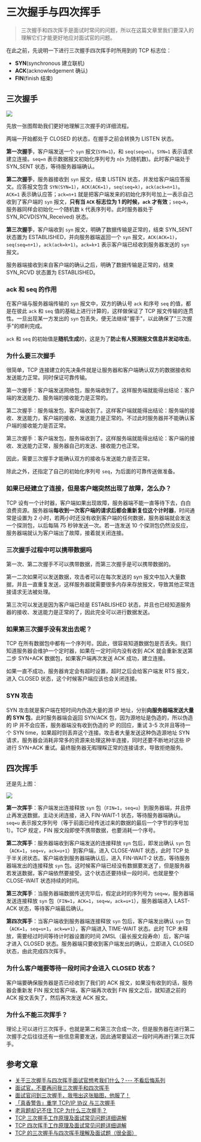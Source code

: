 # 三次握手与四次挥手

> 三次握手和四次挥手是面试时常问的问题，所以在这篇文章里我们要深入的理解它们才能更好地应对面试官的问题。

在此之前，先说明一下进行三次握手四次挥手时所用到的 TCP 标志位：

- **SYN**(synchronous 建立联机)
- **ACK**(acknowledgement 确认)
- **FIN**(finish 结束)

## 三次握手

![](https://pics6.baidu.com/feed/9d82d158ccbf6c819624f31141341c3332fa40cd.jpeg?token=9dca9d2f40a953f4b671e80c2cad7dc4)

先放一张图帮助我们更好地理解三次握手的详细流程。

两端一开始都处于 CLOSED 的状态，在握手之前会转换为 LISTEN 状态。

**第一次握手**，客户端发送一个 `syn` 报文(`SYN=1`)，和 `seq(seq=n)`。`SYN=1` 表示请求建立连接。`seq=n` 表示数据报文初始化序列号为 `n`(`n` 为随机数)。此时客户端处于 SYN_SENT 状态，等待服务器端确认。

**第二次握手**，服务器接收到 `syn` 报文，结束 LISTEN 状态，并发给客户端应答报文。应答报文包含 `SYN(SYN=1)`，`ACK(ACK=1)`，`seq(seq=k)`，`ack(ack=n+1)`。`ACK=1` 表示确认应答；`ack=n+1` 就是把客户端发来的初始化序列号加上一表示自己收到了客户端的 `syn` 报文，**只有当 `ACK` 标志位为 1 的时候，`ack` 才有效**；`seq=k`，服务器同样会初始化一个随机数 `k` 代表序列号。此时服务器处于 SYN_RCVD(SYN_Received) 状态。

**第三次握手**，客户端收到 `syn` 报文，明确了数据传输是正常的，结束 SYN_SENT 状态置为 ESTABLISHED，并向服务器端返回一个 `syn` 报文，`ACK(ACK=1)`，`seq(seq=n+1)`，`ack(ack=k+1)`。`ack=k+1` 表示客户端已经收到服务器发送的 `syn` 报文。

服务器端接收到来自客户端的确认之后，明确了数据传输是正常的，结束 SYN_RCVD 状态置为 ESTABLISHED。

### ack 和 seq 的作用

在客户端与服务器端传输的 `syn` 报文中，双方的确认号 `ack` 和序号 `seq` 的值，都是在彼此 `ack` 和 `seq` 值的基础上进行计算的，这样做保证了 TCP 报文传输的连贯性。一旦出现某一方发出的 `syn` 包丢失，便无法继续"握手"，以此确保了"三次握手"的顺利完成。

`ack` 和 `seq` 的初始值是**随机生成**的，这是为了**防止有人预测报文信息并发动攻击**。

### 为什么要三次握手

很简单，TCP 连接建立的先决条件就是让服务器和客户端确认双方的数据接收和发送能力正常。同时保证可靠传输。

第一次握手：客户端发送网络包，服务端收到了。这样服务端就能得出结论：客户端的发送能力、服务端的接收能力是正常的。

第二次握手：服务端发包，客户端收到了。这样客户端就能得出结论：服务端的接收、发送能力，客户端的接收、发送能力是正常的。不过此时服务器并不能确认客户端的接收能力是否正常。

第三次握手：客户端发包，服务端收到了。这样服务端就能得出结论：客户端的接收、发送能力正常，服务器自己的发送、接收能力也正常。

因此，需要三次握手才能确认双方的接收与发送能力是否正常。

除此之外，还指定了自己的初始化序列号 `seq`，为后面的可靠传送做准备。

### 如果已经建立了连接，但是客户端突然出现了故障，怎么办？

TCP 设有一个计时器，客户端如果出现故障，服务器端不能一直等待下去，白白浪费资源。服务器端**每收到一次客户端的请求后都会重新复位这个计时器**，时间通常是设置为 2 小时，若两小时还没有收到客户端的任何数据，服务器端就会发送一个探测包，以后每隔 75 秒钟发送一次。若一连发送 10 个探测包仍然没反应，服务器端就认为客户端出了故障，接着就关闭连接。

### 三次握手过程中可以携带数据吗

第一次、第二次握手不可以携带数据，而第三次握手是可以携带数据的。

第一二次如果可以发送数据，攻击者可以在每次发送的 syn 报文中加入大量数据，并且一直重复发送，这样服务器就需要很多内存来存放报文，导致其他正常连接请求无法被处理。

第三次可以发送是因为客户端已经是 ESTABLISHED 状态，并且也已经知道服务器的接收、发送能力是正常的了，因此完全可以进行数据发送。

### 如果第三次握手没有发出去呢？

TCP 在所有数据包中都有一个序列号。因此，很容易知道数据包是否丢失。我们知道服务器会维护一个定时器，如果在一定时间内没有收到 ACK 就会重新发送第二步 SYN+ACK 数据包，如果客户端再次发送 ACK 成功，建立连接。

如果一直不成功，服务器肯定会有超时设置，超时之后会给客户端发 RTS 报文，进入 CLOSED 状态，这个时候客户端应该也会关闭连接。

### SYN 攻击

SYN 攻击就是客户端在短时间内伪造大量的源 IP 地址，分别**向服务器端发送大量的 SYN 包**，此时服务器端会返回 SYN/ACK 包，因为源地址是伪造的，所以伪造的 IP 并不会应答，服务器端没有收到伪造的 IP 的回应，重试 3-5 次并且等待一个 SYN time，如果超时则丢弃这个连接。攻击者大量发送这种伪造源地址 SYN 请求，服务器会消耗非常多的资源来处理这种半连接，同时还要不断地对这些 IP 进行 SYN+ACK 重试。最终服务器无暇理睬正常的连接请求，导致拒绝服务。

## 四次挥手

还是先上图：

![](https://pics6.baidu.com/feed/e1fe9925bc315c60f678d8b22b896615485477b9.jpeg?token=9ce1dc27d201293c2f13d3816dd058b5)

**第一次挥手**：客户端发出连接释放 `syn` 包（`FIN=1`，`seq=u`）到服务器端，并且停止再发送数据，主动关闭连接，进入 FIN-WAIT-1 状态，等待服务器端确认。`seq=u` 表示报文序列号（等于前面已经传送过来的数据的最后一个字节的序号加 1）。TCP 规定，FIN 报文段即使不携带数据，也要消耗一个序号。

**第二次挥手**：服务器端收到客户端发送的连接释放 `syn` 包后，即发出确认 `syn` 包（`ACK=1`，`seq=v`，`ack=u+1`）到客户端，进入 CLOSE-WAIT 状态，此时 TCP 处于半关闭状态。客户端收到服务器端确认后，进入 FIN-WAIT-2 状态，等待服务器端发出的连接释放 `syn` 包。这时候客户端已经没有数据要发送了，但是服务器若发送数据，客户端依然要接受。这个状态还要持续一段时间，也就是整个 CLOSE-WAIT 状态持续的时间。

**第三次挥手**：当服务器端数据传送完毕后，假定此时的序列号为 `seq=w`，服务器端发送连接释放 `syn` 包（`FIN=1`，`ACK=1`，`seq=w`，`ack=u+1`），服务器端进入 LAST-ACK 状态，等待客户端最后确认。

**第四次挥手**：当客户端收到服务器端连接释放 `syn` 包后，客户端发出确认 `syn` 包（`ACK=1`，`seq=u+1`，`ack=w+1`），客户端进入 TIME-WAIT 状态。此时 TCP 未释放，需要经过时间等待计时器设置的时间 2MSL（最长报文段寿命）后，客户端才进入 CLOSED 状态。服务器端只要收到客户端发出的确认，立即进入 CLOSED 状态，由此完成四次挥手。

### 为什么客户端要等待一段时间才会进入 CLOSED 状态？

客户端要确保服务器是否已经收到了我们的 ACK 报文，如果没有收到的话，服务器会重新发 FIN 报文给客户端，客户端再次收到 FIN 报文之后，就知道之前的 ACK 报文丢失了，然后再次发送 ACK 报文。

### 为什么不能三次挥手？

理论上可以进行三次挥手，也就是第二和第三次合成一次，但是服务器在进行第二次握手之后往往还有一些信息需要发送，因此通常要延迟一段时间再进行第三次挥手。

## 参考文章

- [关于三次握手与四次挥手面试官想考我们什么？--- 不看后悔系列](https://juejin.cn/post/6844903834708344840)
- [面试官，不要再问我三次握手和四次挥手](https://juejin.cn/post/6844903958624878606)
- [面试官问到三次握手，我甩出这张脑图，他服了！](https://juejin.cn/post/6844904132071948295)
- [「真香警告」重学 TCP/IP 协议 与三次握手](https://juejin.cn/post/6844903826747555847)
- [老背题却记不住 TCP 为什么三次握手？](https://juejin.cn/post/6844904067601268744)
- [TCP 三次握手工作原理及面试常见问题详细讲解](https://baijiahao.baidu.com/s?id=1666904407896103080)
- [TCP 四次挥手工作原理及面试常见问题详细讲解](https://baijiahao.baidu.com/s?id=1666916961046192123)
- [TCP 的三次握手与四次挥手理解及面试题（很全面）](https://blog.csdn.net/qq_38950316/article/details/81087809)
